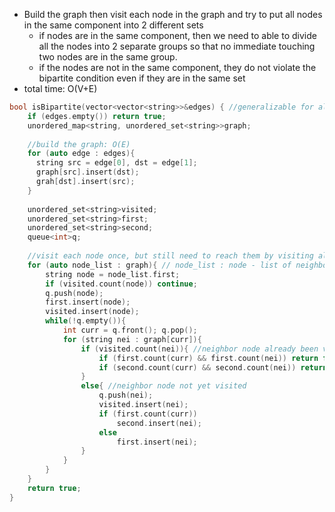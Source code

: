 - Build the graph then visit each node in the graph and try to put all nodes in the same component into 2 different sets
    - if nodes are in the same component, then we need to able to divide all the nodes into 2 separate groups so that no immediate touching two nodes are in the same group.
    - if the nodes are not in the same component, they do not violate the bipartite condition even if they are in the same set
- total time: O(V+E)

```cpp
bool isBipartite(vector<vector<string>>&edges) { //generalizable for all kind of data as nodes
    if (edges.empty()) return true;
    unordered_map<string, unordered_set<string>>graph;
    
    //build the graph: O(E)
    for (auto edge : edges){
      string src = edge[0], dst = edge[1];
      graph[src].insert(dst);
      grah[dst].insert(src);
    }
    
    unordered_set<string>visited;
    unordered_set<string>first;
    unordered_set<string>second;
    queue<int>q;
    
    //visit each node once, but still need to reach them by visiting all edges : O(V)+ O(E)
    for (auto node_list : graph){ // node_list : node - list of neighbor nodes
        string node = node_list.first;
        if (visited.count(node)) continue;
        q.push(node);
        first.insert(node);
        visited.insert(node);
        while(!q.empty()){
            int curr = q.front(); q.pop();
            for (string nei : graph[curr]){
                if (visited.count(nei)){ //neighbor node already been visited
                    if (first.count(curr) && first.count(nei)) return false;
                    if (second.count(curr) && second.count(nei)) return false;
                }
                else{ //neighbor node not yet visited
                    q.push(nei);
                    visited.insert(nei);
                    if (first.count(curr))
                        second.insert(nei);
                    else 
                        first.insert(nei);
                }
            }
        }
    }
    return true;
}
```

